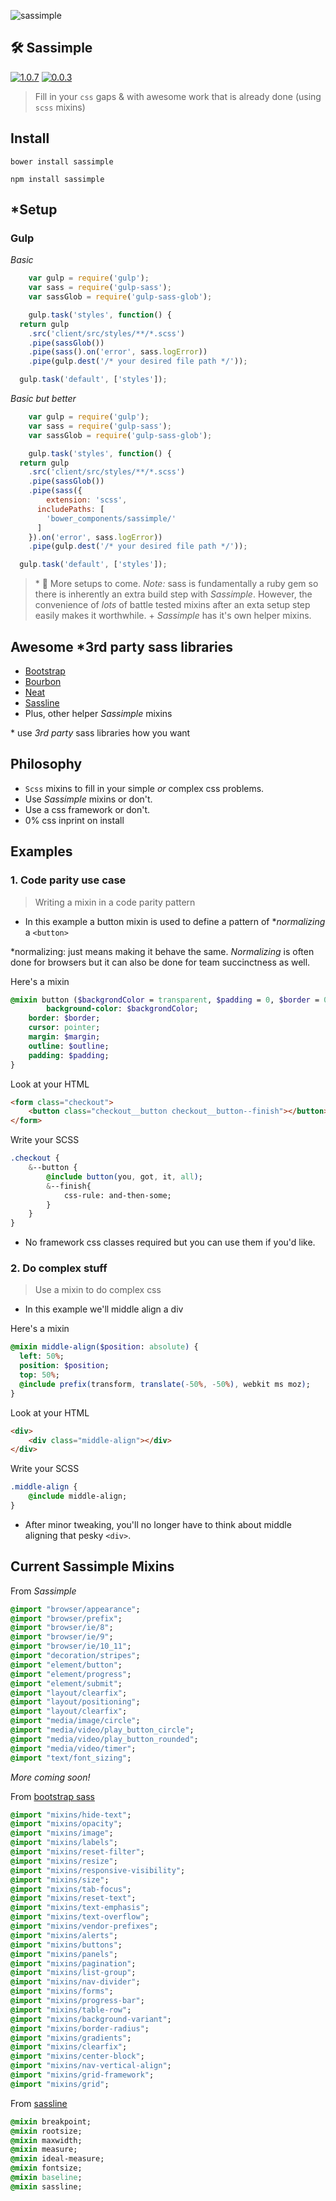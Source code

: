 ![sassimple](https://cloud.githubusercontent.com/assets/1074042/18115410/166c989e-6ef4-11e6-85ef-6e5cf28ebe1b.jpg)

## 🛠  Sassimple

[![1.0.7](https://badge.fury.io/js/sassimple.svg)](https://badge.fury.io/js/sassimple)
[![0.0.3](https://badge.fury.io/bo/sassimple.svg)](https://badge.fury.io/bo/sassimple)

> Fill in your `css` gaps & with awesome work that is already done (using `scss` mixins)

## Install

`bower install sassimple`

`npm install sassimple`

## *Setup

### Gulp

*Basic*

```javascript
	var gulp = require('gulp');
	var sass = require('gulp-sass');
	var sassGlob = require('gulp-sass-glob');

	gulp.task('styles', function() {
  return gulp
    .src('client/src/styles/**/*.scss')
    .pipe(sassGlob())
    .pipe(sass().on('error', sass.logError))
    .pipe(gulp.dest('/* your desired file path */'));

  gulp.task('default', ['styles']);

```

*Basic but better*

```javascript
	var gulp = require('gulp');
	var sass = require('gulp-sass');
	var sassGlob = require('gulp-sass-glob');

	gulp.task('styles', function() {
  return gulp
    .src('client/src/styles/**/*.scss')
    .pipe(sassGlob())
    .pipe(sass({
    	extension: 'scss',
      includePaths: [
        'bower_components/sassimple/'
      ]
    }).on('error', sass.logError))
    .pipe(gulp.dest('/* your desired file path */'));

  gulp.task('default', ['styles']);

```
> \* 📌  More setups to come. *Note:* sass is fundamentally a ruby gem so there is inherently an extra build step with *Sassimple*. However, the convenience of _lots_ of battle tested mixins after an exta setup step easily makes it worthwhile. + *Sassimple* has it's own helper mixins.

## Awesome *3rd party sass libraries

- [Bootstrap](http://getbootstrap.com/)
- [Bourbon](http://bourbon.io/)
- [Neat](http://neat.bourbon.io/)
- [Sassline](https://sassline.com/)
- Plus, other helper _Sassimple_ mixins

\* use _3rd party_ sass libraries how you want

## Philosophy

- `Scss` mixins to fill in your simple _or_ complex css problems.
- Use _Sassimple_ mixins or don't.
- Use a css framework or don't.
- 0% css inprint on install

## Examples

### 1. Code parity use case

> Writing a mixin in a code parity pattern

- In this example a button mixin is used to define a pattern of *_normalizing_ a `<button>`

*normalizing: just means making it behave the same. _Normalizing_ is often done for browsers but it can also be done for team succinctness as well.  

Here's a mixin
```sass
@mixin button ($backgrondColor = transparent, $padding = 0, $border = 0, $margin = 0, $outline: 0, $padding = 0) {
		background-color: $backgrondColor;
    border: $border;
    cursor: pointer;
    margin: $margin;
    outline: $outline;
    padding: $padding;
}

```

Look at your HTML
```html
<form class="checkout">
    <button class="checkout__button checkout__button--finish"></button>
</form>
```

Write your SCSS
```sass
.checkout {
	&--button {
		@include button(you, got, it, all);
		&--finish{
			css-rule: and-then-some;
		}
	}
}
```
- No framework css classes required but you can use them if you'd like.

### 2. Do complex stuff 

> Use a mixin to do complex css

- In this example we'll middle align a div 

Here's a mixin
```sass
@mixin middle-align($position: absolute) {
  left: 50%;
  position: $position;
  top: 50%;
  @include prefix(transform, translate(-50%, -50%), webkit ms moz);
} 
```

Look at your HTML
```html
<div>
	<div class="middle-align"></div>
</div>
```

Write your SCSS
```sass
.middle-align {
	@include middle-align;
}
```
- After minor tweaking, you'll no longer have to think about middle aligning that pesky `<div>`.
## Current Sassimple Mixins

From *Sassimple*

```sass
@import "browser/appearance";
@import "browser/prefix";
@import "browser/ie/8";
@import "browser/ie/9";
@import "browser/ie/10_11";
@import "decoration/stripes";
@import "element/button";
@import "element/progress";
@import "element/submit";
@import "layout/clearfix";
@import "layout/positioning";
@import "layout/clearfix";
@import "media/image/circle";
@import "media/video/play_button_circle";
@import "media/video/play_button_rounded";
@import "media/video/timer";
@import "text/font_sizing";

```
*More coming soon!*

From [bootstrap sass](https://github.com/twbs/bootstrap-sass)

```sass
@import "mixins/hide-text";
@import "mixins/opacity";
@import "mixins/image";
@import "mixins/labels";
@import "mixins/reset-filter";
@import "mixins/resize";
@import "mixins/responsive-visibility";
@import "mixins/size";
@import "mixins/tab-focus";
@import "mixins/reset-text";
@import "mixins/text-emphasis";
@import "mixins/text-overflow";
@import "mixins/vendor-prefixes";
@import "mixins/alerts";
@import "mixins/buttons";
@import "mixins/panels";
@import "mixins/pagination";
@import "mixins/list-group";
@import "mixins/nav-divider";
@import "mixins/forms";
@import "mixins/progress-bar";
@import "mixins/table-row";
@import "mixins/background-variant";
@import "mixins/border-radius";
@import "mixins/gradients";
@import "mixins/clearfix";
@import "mixins/center-block";
@import "mixins/nav-vertical-align";
@import "mixins/grid-framework";
@import "mixins/grid";

```

From [sassline](https://sassline.com/)

```sass
@mixin breakpoint;
@mixin rootsize;
@mixin maxwidth;
@mixin measure;
@mixin ideal-measure;
@mixin fontsize;
@mixin baseline;
@mixin sassline;

```
